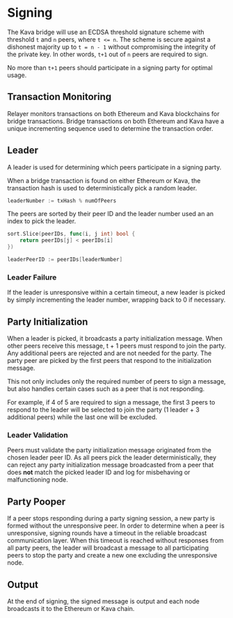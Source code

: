 # Signing

The Kava bridge will use an ECDSA threshold signature scheme with threshold `t`
and `n` peers, where `t <= n`. The scheme is secure against a dishonest majority
up to `t = n - 1` without compromising the integrity of the private key. In
other words, `t+1` out of `n` peers are required to sign.

No more than `t+1` peers should participate in a signing party for optimal
usage.

## Transaction Monitoring

Relayer monitors transactions on both Ethereum and Kava blockchains for bridge
transactions. Bridge transactions on both Ethereum and Kava have a unique
incrementing sequence used to determine the transaction order.

## Leader

A leader is used for determining which peers participate in a signing party.

When a bridge transaction is found on either Ethereum or Kava, the transaction
hash is used to deterministically pick a random leader.

```go
leaderNumber := txHash % numOfPeers
```

The peers are sorted by their peer ID and the leader number used an an index to
pick the leader.


```go
sort.Slice(peerIDs, func(i, j int) bool {
    return peerIDs[j] < peerIDs[i]
})

leaderPeerID := peerIDs[leaderNumber]
```

### Leader Failure

If the leader is unresponsive within a certain timeout, a new leader is picked
by simply incrementing the leader number, wrapping back to 0 if necessary.

## Party Initialization

When a leader is picked, it broadcasts a party initialization message. When
other peers receive this message, t + 1 peers must respond to join the party.
Any additional peers are rejected and are not needed for the party. The party
peer are picked by the first peers that respond to the initialization message.

This not only includes only the required number of peers to sign a message, but
also handles certain cases such as a peer that is not responding.

For example, if 4 of 5 are required to sign a message, the first 3 peers to
respond to the leader will be selected to join the party (1 leader + 3
additional peers) while the last one will be excluded.

### Leader Validation

Peers must validate the party initialization message originated from the chosen
leader peer ID. As all peers pick the leader deterministically, they can reject
any party initialization message broadcasted from a peer that does **not** match
the picked leader ID and log for misbehaving or malfunctioning node.

## Party Pooper

If a peer stops responding during a party signing session, a new party is formed
without the unresponsive peer. In order to determine when a peer is
unresponsive, signing rounds have a timeout in the reliable broadcast
communication layer. When this timeout is reached without responses from all
party peers, the leader will broadcast a message to all participating peers to
stop the party and create a new one excluding the unresponsive node.

## Output

At the end of signing, the signed message is output and each node broadcasts it
to the Ethereum or Kava chain.
